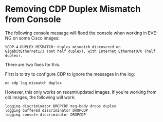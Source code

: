 # Removing CDP Duplex Mismatch from Console 

The following console message will flood the console when working in EVE-NG on some Cisco images:

```
%CDP-4-DUPLEX_MISMATCH: duplex mismatch discovered on GigabitEthernet1/3 (not half duplex), with Internet Ethernet0/0 (half duplex).
```

There are two fixes for this. 

First is to try to configure CDP to ignore the messages in the log:

```
no cdp log mismatch duplex
```

However, this only works on recent/updated images. If you're working from old images, the following will work:

```
logging discriminator DROPCDP msg-body drops duplex
logging buffered discriminator DROPCDP
logging console discriminator DROPCDP
```
